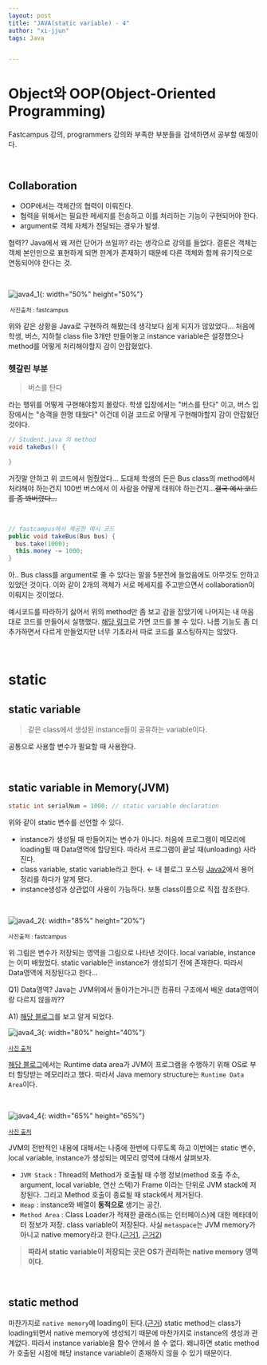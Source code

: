 ```yaml
---
layout: post
title: "JAVA(static variable) - 4"
author: "xi-jjun"
tags: Java


---
```


# Object와 OOP(Object-Oriented Programming)

Fastcampus 강의, programmers 강의와 부족한 부분들을 검색하면서 공부할 예정이다.

<br>

## Collaboration

- OOP에서는 객체간의 협력이 이뤄진다.
- 협력을 위해서는 필요한 메세지를 전송하고 이를 처리하는 기능이 구현되어야 한다.
- argument로 객체 자체가 전달되는 경우가 발생.

협력?? Java에서 왜 저런 단어가 쓰일까? 라는 생각으로 강의를 들었다. 결론은 객체는 객체 본인만으로 표현하게 되면 한계가 존재하기 때문에 다른 객체와 함께 유기적으로 연동되어야 한다는 것.

<br>

![java4_1](https://github.com/xi-jjun/xi-jjun.github.io/blob/master/_posts/java/img/java4_1.png?raw=True){: width="50%" height="50%"}

<sub> 사진출처 : fastcampus  </sub>

위와 같은 상황을 Java로 구현하려 해봤는데 생각보다 쉽게 되지가 않았었다... 처음에 학생, 버스, 지하철 class file 3개만 만들어놓고 instance variable은 설정했으나 method를 어떻게 처리해야할지 감이 안잡혔었다.

### 헷갈린 부분

> 버스를 탄다

라는 행위를 어떻게 구현해야할지 몰랐다. 학생 입장에서는 "버스를 탄다" 이고, 버스 입장에서는 "승객을 한명 태웠다" 이건데 이걸 코드로 어떻게 구현해야할지 감이 안잡혔던 것이다.

```java
// Student.java 의 method
void takeBus() {
  
}
```

거짓말 안하고 위 코드에서 멈췄었다... 도대체 학생의 돈은 Bus class의 method에서 처리해야 하는건지 100번 버스에서 이 사람을 어떻게 태워야 하는건지...~~결국 예시 코드를 좀 봐버렸다...~~

<br>

```java
// fastcampus에서 제공한 예시 코드
public void takeBus(Bus bus) {
  bus.take(1000);
  this.money -= 1000;
}
```

아.. Bus class를 argument로 줄 수 있다는 말을 5분전에 들었음에도 아무것도 안하고 있었던 것이다. 이와 같이 2개의 객체가 서로 메세지를 주고받으면서 collaboration이 이뤄지는 것이었다.

예시코드를 따라하기 싫어서 위의 method만 좀 보고 감을 잡았기에 나머지는 내 마음대로 코드를 만들어서 실행했다. [해당 링크](https://github.com/xi-jjun/practice/tree/main/javaPractice/fastcampus/13_to_16/13)로 가면 코드를 볼 수 있다. 나름 기능도 좀 더 추가하면서 다르게 만들었지만 너무 기초라서 따로 코드를 포스팅하지는 않았다.

<br>

# static

## static variable

> 같은 class에서 생성된 instance들이 공유하는 variable이다.

공통으로 사용할 변수가 필요할 때 사용한다.

<br>

## static variable in Memory(JVM)

```java
static int serialNum = 1000; // static variable declaration
```

위와 같이 static 변수를 선언할 수 있다.

- instance가 생성될 때 만들어지는 변수가 아니다. 처음에 프로그램이 메모리에 loading될 때 Data영역에 할당된다. 따라서 프로그램이 끝날 때(unloading) 사라진다.
- class variable, static variable라고 한다. ← 내 블로그 포스팅 [Java2](https://xi-jjun.github.io/2021-08-10/Java_2)에서 용어정리를 하다가 알게 됐다.
- instance생성과 상관없이 사용이 가능하다. 보통 class이름으로 직접 참조한다.

<br>

![java4_2](https://github.com/xi-jjun/xi-jjun.github.io/blob/master/_posts/java/img/java4_2.png?raw=True){: width="85%" height="20%"}

<sub> 사진출처 : fastcampus  </sub>

위 그림은 변수가 저장되는 영역을 그림으로 나타낸 것이다. local variable, instance는 이미 배웠었다. static variable은 instance가 생성되기 전에 존재한다. 따라서 Data영역에 저장된다고 한다...

Q1) Data영역? Java는 JVM위에서 돌아가는거니깐 컴퓨터 구조에서 배운 data영역이랑 다르지 않을까??

A1) [해당 블로그](https://jithub.tistory.com/40)를 보고 알게 되었다.

![java4_3](https://github.com/xi-jjun/xi-jjun.github.io/blob/master/_posts/java/img/java4_3.png?raw=True){: width="80%" height="40%"}

<sub> [사진 출처](https://thinkground.studio/%EC%9E%90%EB%B0%94-%EB%A9%94%EB%AA%A8%EB%A6%AC-%EA%B5%AC%EC%A1%B0-java-memory-structure/)  </sub>

[해당 블로그](https://jithub.tistory.com/40)에서는 Runtime data area가 JVM이 프로그램을 수행하기 위해 OS로 부터 할당받는 메모리라고 했다. 따라서 Java memory structure는 `Runtime Data Area`이다.

<br>

![java4_4](https://github.com/xi-jjun/xi-jjun.github.io/blob/master/_posts/java/img/java4_4.png?raw=True){: width="65%" height="65%"}

<sub> [사진 출처](https://jithub.tistory.com/40)  </sub>

JVM의 전반적인 내용에 대해서는 나중에 한번에 다루도록 하고 이번에는 static 변수, local variable, instance가 생성되는 메모리 영역에 대해서 살펴보자.

- `JVM Stack` : Thread의 Method가 호출될 때 수행 정보(method 호출 주소, argument, local variable, 연산 스택)가 Frame 이라는 단위로 JVM stack에 저장된다. 그리고 Method 호출이 종료될 때 stack에서 제거된다.
- `Heap` : instance와 배열이 **동적으로** 생기는 공간. 
- `Method Area` : Class Loader가 적재한 클래스(또는 인터페이스)에 대한 메타데이터 정보가 저장. class variable이 저장된다. 사실 `metaspace`는 JVM memory가 아니고 native memory라고 한다.([근거1](https://www.linkedin.com/pulse/static-variables-methods-java-where-jvm-stores-them-kotlin-malisciuc), [근거2](https://goodgid.github.io/Java-8-JVM-Metaspace/)) 

>**따라서 static variable이 저장되는 곳은 OS가 관리하는 native memory 영역이다.**

<br>

## static method

마찬가지로 `native memory`에 loading이 된다.([근거](https://www.linkedin.com/pulse/static-variables-methods-java-where-jvm-stores-them-kotlin-malisciuc)) static method는 class가 loading되면서 native memory에 생성되기 때문에 마찬가지로 instance의 생성과 관계없다. 따라서 instance variable을 함수 안에서 쓸 수 없다. 왜냐하면 static method가 호출된 시점에 해당 instance variable이 존재하지 않을 수 있기 때문이다.
